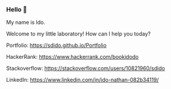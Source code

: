 ### Hello 👋
My name is Ido.

Welcome to my little laboratory! How can I help you today?

Portfolio: https://sdido.github.io/Portfolio 

HackerRank: https://www.hackerrank.com/bookidodo

Stackoverflow: https://stackoverflow.com/users/10821960/sdido

LinkedIn: https://www.linkedin.com/in/ido-nathan-082b34119/
